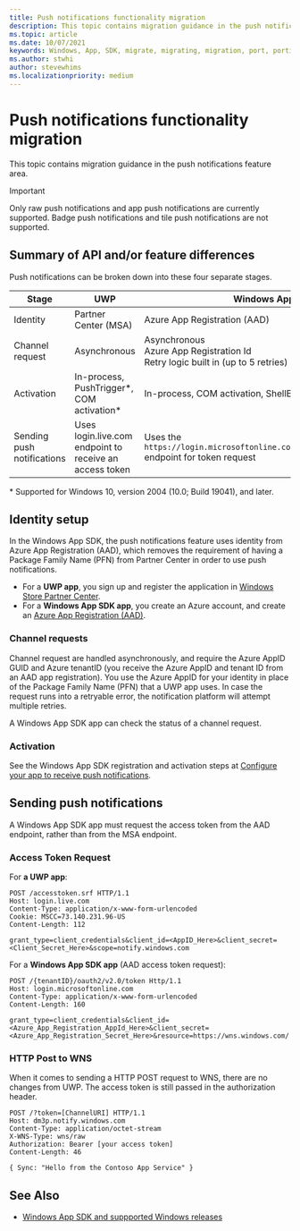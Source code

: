 ```yaml
---
title: Push notifications functionality migration
description: This topic contains migration guidance in the push notifications feature area.
ms.topic: article
ms.date: 10/07/2021
keywords: Windows, App, SDK, migrate, migrating, migration, port, porting, push, notifications
ms.author: stwhi
author: stevewhims
ms.localizationpriority: medium
---
```


# Push notifications functionality migration

This topic contains migration guidance in the push notifications feature area. 

> [!IMPORTANT]
> Only raw push notifications and app push notifications are currently supported. Badge push notifications and tile push notifications are not supported. 

## Summary of API and/or feature differences

Push notifications can be broken down into these four separate stages.

| Stage | UWP | Windows App SDK|
|--------|-----|----------------|
| Identity | Partner Center (MSA) | Azure App Registration (AAD) |
| Channel request | Asynchronous| Asynchronous<br/>Azure App Registration Id<br/>Retry logic built in (up to 5 retries)  |
| Activation | In-process, PushTrigger\*, COM activation\*  | In-process, COM activation, ShellExecute |
| Sending push notifications | Uses login.live.com endpoint to receive an access token | Uses the `https://login.microsoftonline.com/{tenantID}/oauth2/token` endpoint for token request |

\* Supported for Windows 10, version 2004 (10.0; Build 19041), and later.

## Identity setup

In the Windows App SDK, the push notifications feature uses identity from Azure App Registration (AAD), which removes the requirement of having a Package Family Name (PFN) from Partner Center in order to use push notifications.

* For a **UWP app**, you sign up and register the application in [Windows Store Partner Center](/azure/notification-hubs/notification-hubs-windows-store-dotnet-get-started-wns-push-notification#create-an-app-in-windows-store).
* For a **Windows App SDK app**, you create an Azure account, and create an [Azure App Registration (AAD)](../../notifications/push-notifications/push-quickstart.md#configure-your-apps-identity-in-azure-active-directory-aad).

### Channel requests

Channel request are handled asynchronously, and require the Azure AppID GUID and Azure tenantID (you receive the Azure AppID and tenant ID from an AAD app registration). You use the Azure AppID for your identity in place of the Package Family Name (PFN) that a UWP app uses. In case the request runs into a retryable error, the notification platform will attempt multiple retries.

A Windows App SDK app can check the status of a channel request.

### Activation

See the Windows App SDK registration and activation steps at [Configure your app to receive push notifications](../../notifications/push-notifications/push-quickstart.md#configure-your-app-to-receive-push-notifications). 

## Sending push notifications

A Windows App SDK app must request the access token from the AAD endpoint, rather than from the MSA endpoint.

### Access Token Request

For **a UWP app**:

```http
POST /accesstoken.srf HTTP/1.1
Host: login.live.com
Content-Type: application/x-www-form-urlencoded
Cookie: MSCC=73.140.231.96-US
Content-Length: 112

grant_type=client_credentials&client_id=<AppID_Here>&client_secret=<Client_Secret_Here>&scope=notify.windows.com
```

For a **Windows App SDK app** (AAD access token request):

```http
POST /{tenantID}/oauth2/v2.0/token Http/1.1
Host: login.microsoftonline.com
Content-Type: application/x-www-form-urlencoded
Content-Length: 160

grant_type=client_credentials&client_id=<Azure_App_Registration_AppId_Here>&client_secret=<Azure_App_Registration_Secret_Here>&resource=https://wns.windows.com/
```

### HTTP Post to WNS

When it comes to sending a HTTP POST request to WNS, there are no changes from UWP. The access token is still passed in the authorization header.

```http
POST /?token=[ChannelURI] HTTP/1.1
Host: dm3p.notify.windows.com
Content-Type: application/octet-stream
X-WNS-Type: wns/raw
Authorization: Bearer [your access token]
Content-Length: 46

{ Sync: "Hello from the Contoso App Service" }
```

## See Also

* [Windows App SDK and suppported Windows releases](../../support.md)
